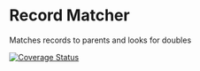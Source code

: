 # Record Matcher

Matches records to parents and looks for doubles

[![Coverage Status](https://coveralls.io/repos/github/brotherlogic/recordmatcher/badge.svg?branch=master)](https://coveralls.io/github/brotherlogic/recordmatcher?branch=master)